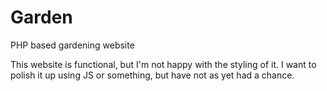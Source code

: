# Garden
PHP based gardening website

This website is functional, but I'm not happy with the styling of it. 
I want to polish it up using JS or something, but have not as yet had a chance. 

